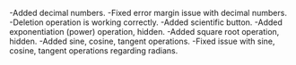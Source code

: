 -Added decimal numbers.
-Fixed error margin issue with decimal numbers.
-Deletion operation is working correctly.
-Added scientific button.
-Added exponentiation (power) operation, hidden.
-Added square root operation, hidden.
-Added sine, cosine, tangent operations.
-Fixed issue with sine, cosine, tangent operations regarding radians.
